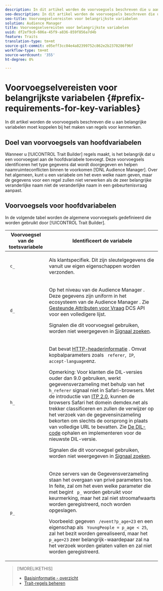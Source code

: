 ```yaml
---
description: In dit artikel worden de voorvoegsels beschreven die u aan belangrijke variabelen moet koppelen bij het maken van regels voor kenmerken.
seo-description: In dit artikel worden de voorvoegsels beschreven die u aan belangrijke variabelen moet koppelen bij het maken van regels voor kenmerken.
seo-title: Voorvoegselvereisten voor belangrijkste variabelen
solution: Audience Manager
title: Voorvoegselvereisten voor belangrijkste variabelen
uuid: df2ef9c8-606a-45f9-a836-859f856a7d4b
feature: Traits
translation-type: tm+mt
source-git-commit: e05eff3cc04e4a82399752c862e2b2370286f96f
workflow-type: tm+mt
source-wordcount: '355'
ht-degree: 0%

---
```



# Voorvoegselvereisten voor belangrijkste variabelen {#prefix-requirements-for-key-variables}

In dit artikel worden de voorvoegsels beschreven die u aan belangrijke variabelen moet koppelen bij het maken van regels voor kenmerken.

<!-- r_tb_variable_prefixes.xml -->

## Doel van voorvoegsels van hoofdvariabelen

Wanneer u [!UICONTROL Trait Builder] regels maakt, is het belangrijk dat u een voorvoegsel aan de hoofdvariabele toevoegt. Deze voorvoegsels identificeren het type gegevens dat wordt doorgegeven en helpen naamruimteconflicten binnen te voorkomen [!DNL Audience Manager]. Over het algemeen, kunt u een variabele om het even welke naam geven, maar de gegevens voor een regel zullen niet verwerken als de zeer belangrijke veranderlijke naam niet de veranderlijke naam in een gebeurtenisvraag aanpast.

## Voorvoegsels voor hoofdvariabelen

In de volgende tabel worden de algemene voorvoegsels gedefinieerd die worden gebruikt door [!UICONTROL Trait Builder].

<table id="table_CFEFA1DBDF904736B6EA2640B7AD26E5"> 
 <thead> 
  <tr> 
   <th colname="col1" class="entry"> Voorvoegsel van de toetsvariabele </th> 
   <th colname="col2" class="entry"> Identificeert de variabele </th> 
  </tr>
 </thead>
 <tbody> 
  <tr> 
   <td colname="col1"><code> c_</code> </td> 
   <td colname="col2"> <p>Als klantspecifiek. Dit zijn sleutelgegevens die vanuit uw eigen eigenschappen worden verzonden. </p> </td> 
  </tr> 
  <tr> 
   <td colname="col1"><code> d_</code> </td> 
   <td colname="col2"> <p>Op het niveau van de <span class="keyword"> Audience Manager</span> . Deze gegevens zijn uniform in het ecosysteem van de <span class="keyword"> Audience Manager</span> . Zie <a href="../../api/dcs-intro/dcs-api-reference/dcs-keys.md"> Gesteunde Attributen voor Vraag</a> DCS API voor een volledigere lijst. <p>Signalen die dit voorvoegsel gebruiken, worden niet weergegeven in <a href="../data-explorer/data-explorer-signals-search/data-explorer-signals-search.md">Signaal zoeken</a>.</p></p> </td> 
  </tr>
  <tr> 
   <td colname="col1"><code> h_</code> </td> 
   <td colname="col2"> <p>Dat bevat <a href="https://en.wikipedia.org/wiki/List_of_HTTP_header_fields" scope="external" format="html"> HTTP-headerinformatie</a> . Omvat kopbalparameters zoals <code> referer</code>,<code> IP</code>, <code> accept-language</code>enz. </p> <p> <p>Opmerking: Voor klanten die DIL-versies ouder dan 9.0 gebruiken, werkt gegevensverzameling met behulp van het <code> h_referer</code> signaal niet in Safari-browsers. Met de introductie van <a href="https://webkit.org/blog/8311/intelligent-tracking-prevention-2-0/" format="https" scope="external"> ITP 2.0</a>, kunnen de browsers Safari het domein demdex.net als trekker classificeren en zullen de verwijzer op het verzoek van de gegevensinzameling bekorten om slechts de oorsprong in plaats van volledige URL te bevatten. Zie <a href="../../dil/dil-overview.md#get-implement-dil-code">De DIL-code</a> ophalen en implementeren voor de nieuwste DIL-versie.<p>Signalen die dit voorvoegsel gebruiken, worden niet weergegeven in <a href="../data-explorer/data-explorer-signals-search/data-explorer-signals-search.md">Signaal zoeken</a>.</p></p> </p> </td> 
  </tr> 
  <tr> 
   <td colname="col1"><code> p_</code> </td> 
   <td colname="col2"> <p>Onze servers <span class="wintitle"> van de</span> Gegevensverzameling staan het overgaan van privé parameters toe. In feite, zal om het even welke parameter die met begint <code> p_</code> worden gebruikt voor keurmerking, maar het zal niet stroomafwaarts worden geregistreerd, noch worden opgeslagen. </p> <p>Voorbeeld: gegeven <code> /event?p_age=23</code> en een eigenschap als <code> YoungPeople = p_age &lt; 25</code>, zal het bezit worden gerealiseerd, maar het <code> p_age=23</code> zeer belangrijk-waardepaar zal na het verzoek worden gelaten vallen en zal niet worden geregistreerd. </p> </td> 
  </tr> 
 </tbody> 
</table>

>[!MORELIKETHIS]
>
>* [Basisinformatie - overzicht](../../features/traits/create-onboarded-rule-based-traits.md)
>* [Trait-regels beheren](../../features/traits/manage-trait-rules.md#managing-trait-rules)

